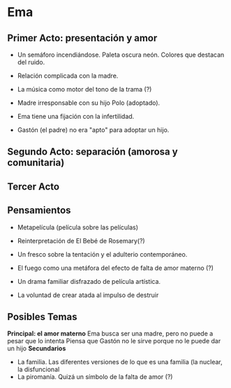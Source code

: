 # Ema
## Primer Acto: presentación y amor

- Un semáforo incendiándose. Paleta oscura neón. Colores que destacan del ruido.

- Relación complicada con la madre.

- La música como motor del tono de la trama (?)

- Madre irresponsable con su hijo Polo (adoptado).

- Ema tiene una fijación con la infertilidad.

- Gastón (el padre) no era "apto" para adoptar un hijo.

  

## Segundo Acto: separación (amorosa y comunitaria)
## Tercer Acto
## Pensamientos

- Metapelícula (película sobre las películas)

- Reinterpretación de El Bebé de Rosemary(?)

- Un fresco sobre la tentación y el adulterio contemporáneo.

- El fuego como una metáfora del efecto de falta de amor materno (?)

- Un drama familiar disfrazado de película artística.

- La voluntad de crear atada al impulso de destruir

  

## Posibles Temas
**Principal: el amor materno**
Ema busca ser una madre, pero no puede a pesar que lo intenta
Piensa que Gastón no le sirve porque no le puede dar un hijo
**Secundarios**
* La familia. Las diferentes versiones de lo que es una familia (la nuclear, la disfuncional
* La piromanía. Quizá un símbolo de la falta de amor (?)